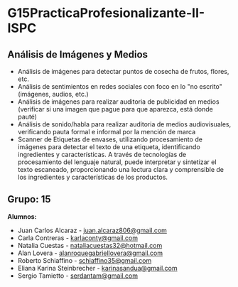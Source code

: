 # G15PracticaProfesionalizante-II-ISPC
## Análisis de Imágenes y Medios

- Análisis de imágenes para detectar puntos de cosecha de frutos, flores, etc.
- Análisis de sentimientos en redes sociales con foco en lo "no escrito" (imágenes, audios, etc.)
- Análisis de imágenes para realizar auditoria de publicidad en medios (verificar si una imagen que pague para que aparezca, está donde pauté)
- Análisis de sonido/habla para realizar auditoria de medios audiovisuales, verificando pauta formal e informal por la mención de marca
- Scanner de Etiquetas de envases, utilizando procesamiento de imágenes para detectar el texto de una etiqueta, identificando ingredientes y características. A través de tecnologías de procesamiento del lenguaje natural, puede interpretar y sintetizar el texto escaneado, proporcionando una lectura clara y comprensible de los ingredientes y características de los productos.

## Grupo: 15

**Alumnos:**
- Juan Carlos Alcaraz - juan.alcaraz806@gmail.com
- Carla Contreras - karlaconty@gmail.com
- Natalia Cuestas - nataliacuestas32@hotmail.com
- Alan Lovera - alanroquegabriellovera@gmail.com
- Roberto Schiaffino - schiaffino35@gmail.com
- Eliana Karina Steinbrecher - karinasandua@gmail.com
- Sergio Tamietto - serdantam@gmail.com
